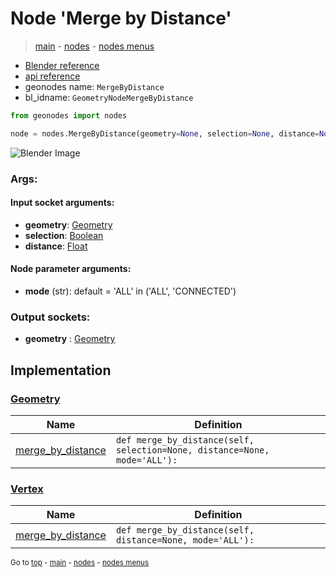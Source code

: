 # Node 'Merge by Distance'

> [main](../structure.md) - [nodes](nodes.md) - [nodes menus](nodes_menus.md)

- [Blender reference](https://docs.blender.org/manual/en/latest/modeling/geometry_nodes/geometry/merge_by_distance.html)
- [api reference](https://docs.blender.org/api/current/bpy.types.GeometryNodeMergeByDistance.html)
- geonodes name: `MergeByDistance`
- bl_idname: `GeometryNodeMergeByDistance`

```python
from geonodes import nodes

node = nodes.MergeByDistance(geometry=None, selection=None, distance=None, mode='ALL')
```

![Blender Image](https://docs.blender.org/manual/en/latest/_images/node-types_GeometryNodeMergeByDistance.webp)

### Args:

#### Input socket arguments:

- **geometry**: [Geometry](Geometry.md)
- **selection**: [Boolean](Boolean.md)
- **distance**: [Float](Float.md)

#### Node parameter arguments:

- **mode** (str): default = 'ALL' in ('ALL', 'CONNECTED')

### Output sockets:

- **geometry** : [Geometry](Geometry.md)

## Implementation

### [Geometry](Geometry.md)

| Name | Definition |
|------|------------|
 | [merge_by_distance](Geometry.md#merge_by_distance) | `def merge_by_distance(self, selection=None, distance=None, mode='ALL'):` |

### [Vertex](Vertex.md)

| Name | Definition |
|------|------------|
 | [merge_by_distance](Vertex.md#merge_by_distance) | `def merge_by_distance(self, distance=None, mode='ALL'):` |

<sub>Go to [top](#node-Merge-by-Distance) - [main](../structure.md) - [nodes](nodes.md) - [nodes menus](nodes_menus.md)</sub>

